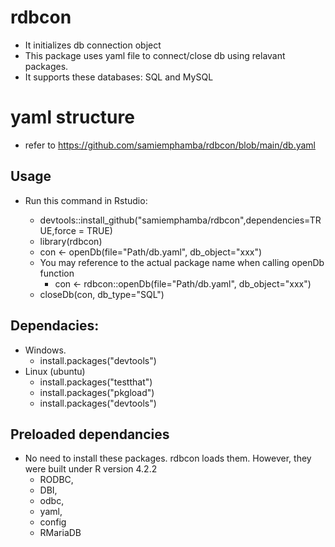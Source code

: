 # rdbcon

- It initializes db connection object
- This package uses yaml file to connect/close db using relavant packages.
- It supports these databases:  SQL and MySQL

# yaml structure
- refer to https://github.com/samiemphamba/rdbcon/blob/main/db.yaml

## Usage
- Run this command in Rstudio:

    - devtools::install_github("samiemphamba/rdbcon",dependencies=TRUE,force = TRUE)
    - library(rdbcon)
    - con <- openDb(file="Path/db.yaml", db_object="xxx")
    - You may reference to the actual package name when calling openDb function
        - con <- rdbcon::openDb(file="Path/db.yaml", db_object="xxx")
    - closeDb(con, db_type="SQL")

## Dependacies:
- Windows.
    - install.packages("devtools")
- Linux (ubuntu)
    - install.packages("testthat") 
    - install.packages("pkgload") 
    - install.packages("devtools")

## Preloaded dependancies
- No need to install these packages. rdbcon loads them. However, they were built under R version 4.2.2
    - RODBC,
    - DBI,
    - odbc,
    - yaml,
    - config
    - RMariaDB


